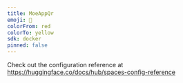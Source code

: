 ```yaml
---
title: MoeAppQr
emoji: 🐨
colorFrom: red
colorTo: yellow
sdk: docker
pinned: false
---
```


Check out the configuration reference at https://huggingface.co/docs/hub/spaces-config-reference
